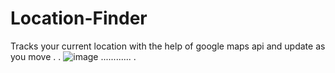 # Location-Finder
Tracks your current location with the help of google maps api and update as you move . 
.
![image](https://user-images.githubusercontent.com/66934832/133604040-40202dba-287d-4b66-84b7-c928526fddb5.png)   ............
.
